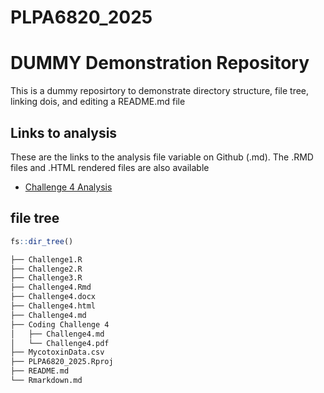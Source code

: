# PLPA6820_2025

# DUMMY Demonstration Repository
This is a dummy reposirtory to demonstrate directory structure, file tree, linking dois, and editing a README.md file

## Links to analysis

These are the links to the analysis file variable on Github (.md). The .RMD files and .HTML rendered files are also available

- [Challenge 4 Analysis](coding_challenge_4/Challenge4.md)

## file tree

```r
fs::dir_tree()
```

```bash
├── Challenge1.R
├── Challenge2.R
├── Challenge3.R
├── Challenge4.Rmd
├── Challenge4.docx
├── Challenge4.html
├── Challenge4.md
├── Coding Challenge 4
│   ├── Challenge4.md
│   └── Challenge4.pdf
├── MycotoxinData.csv
├── PLPA6820_2025.Rproj
├── README.md
└── Rmarkdown.md
```



